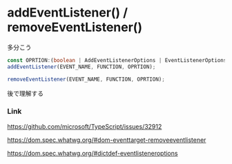 # addEventListener() / removeEventListener()

多分こう

```typescript
const OPRTION:(boolean | AddEventListenerOptions | EventListenerOptions) = {passive: true};
addEventListener(EVENT_NAME, FUNCTION, OPRTION);

removeEventListener(EVENT_NAME, FUNCTION, OPRTION);
```

後で理解する

### Link
https://github.com/microsoft/TypeScript/issues/32912

https://dom.spec.whatwg.org/#dom-eventtarget-removeeventlistener

https://dom.spec.whatwg.org/#dictdef-eventlisteneroptions